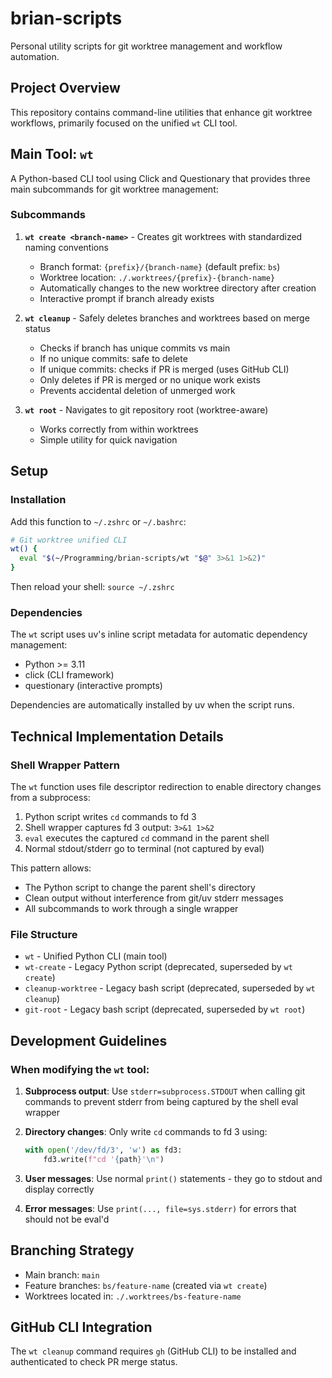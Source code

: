 # brian-scripts

Personal utility scripts for git worktree management and workflow automation.

## Project Overview

This repository contains command-line utilities that enhance git worktree workflows, primarily focused on the unified `wt` CLI tool.

## Main Tool: `wt`

A Python-based CLI tool using Click and Questionary that provides three main subcommands for git worktree management:

### Subcommands

1. **`wt create <branch-name>`** - Creates git worktrees with standardized naming conventions
   - Branch format: `{prefix}/{branch-name}` (default prefix: `bs`)
   - Worktree location: `./.worktrees/{prefix}-{branch-name}`
   - Automatically changes to the new worktree directory after creation
   - Interactive prompt if branch already exists

2. **`wt cleanup`** - Safely deletes branches and worktrees based on merge status
   - Checks if branch has unique commits vs main
   - If no unique commits: safe to delete
   - If unique commits: checks if PR is merged (uses GitHub CLI)
   - Only deletes if PR is merged or no unique work exists
   - Prevents accidental deletion of unmerged work

3. **`wt root`** - Navigates to git repository root (worktree-aware)
   - Works correctly from within worktrees
   - Simple utility for quick navigation

## Setup

### Installation

Add this function to `~/.zshrc` or `~/.bashrc`:

```bash
# Git worktree unified CLI
wt() {
  eval "$(~/Programming/brian-scripts/wt "$@" 3>&1 1>&2)"
}
```

Then reload your shell: `source ~/.zshrc`

### Dependencies

The `wt` script uses uv's inline script metadata for automatic dependency management:
- Python >= 3.11
- click (CLI framework)
- questionary (interactive prompts)

Dependencies are automatically installed by uv when the script runs.

## Technical Implementation Details

### Shell Wrapper Pattern

The `wt` function uses file descriptor redirection to enable directory changes from a subprocess:

1. Python script writes `cd` commands to fd 3
2. Shell wrapper captures fd 3 output: `3>&1 1>&2`
3. `eval` executes the captured `cd` command in the parent shell
4. Normal stdout/stderr go to terminal (not captured by eval)

This pattern allows:
- The Python script to change the parent shell's directory
- Clean output without interference from git/uv stderr messages
- All subcommands to work through a single wrapper

### File Structure

- `wt` - Unified Python CLI (main tool)
- `wt-create` - Legacy Python script (deprecated, superseded by `wt create`)
- `cleanup-worktree` - Legacy bash script (deprecated, superseded by `wt cleanup`)
- `git-root` - Legacy bash script (deprecated, superseded by `wt root`)

## Development Guidelines

### When modifying the `wt` tool:

1. **Subprocess output**: Use `stderr=subprocess.STDOUT` when calling git commands to prevent stderr from being captured by the shell eval wrapper

2. **Directory changes**: Only write `cd` commands to fd 3 using:
   ```python
   with open('/dev/fd/3', 'w') as fd3:
       fd3.write(f"cd '{path}'\n")
   ```

3. **User messages**: Use normal `print()` statements - they go to stdout and display correctly

4. **Error messages**: Use `print(..., file=sys.stderr)` for errors that should not be eval'd

## Branching Strategy

- Main branch: `main`
- Feature branches: `bs/feature-name` (created via `wt create`)
- Worktrees located in: `./.worktrees/bs-feature-name`

## GitHub CLI Integration

The `wt cleanup` command requires `gh` (GitHub CLI) to be installed and authenticated to check PR merge status.
